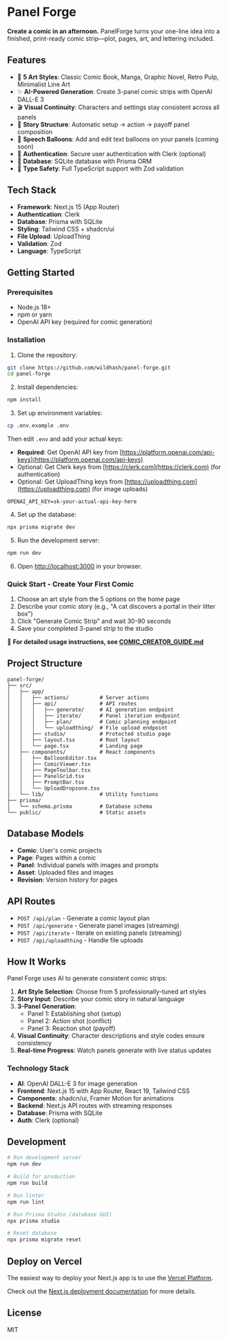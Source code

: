 # Panel Forge

**Create a comic in an afternoon.** PanelForge turns your one-line idea into a finished, print-ready comic strip—plot, pages, art, and lettering included.

## Features

- 🎨 **5 Art Styles**: Classic Comic Book, Manga, Graphic Novel, Retro Pulp, Minimalist Line Art
- ✨ **AI-Powered Generation**: Create 3-panel comic strips with OpenAI DALL-E 3
- 🎬 **Visual Continuity**: Characters and settings stay consistent across all panels
- 📖 **Story Structure**: Automatic setup → action → payoff panel composition
- 💬 **Speech Balloons**: Add and edit text balloons on your panels (coming soon)
- 🔐 **Authentication**: Secure user authentication with Clerk (optional)
- 💾 **Database**: SQLite database with Prisma ORM
- 🎯 **Type Safety**: Full TypeScript support with Zod validation

## Tech Stack

- **Framework**: Next.js 15 (App Router)
- **Authentication**: Clerk
- **Database**: Prisma with SQLite
- **Styling**: Tailwind CSS + shadcn/ui
- **File Upload**: UploadThing
- **Validation**: Zod
- **Language**: TypeScript

## Getting Started

### Prerequisites

- Node.js 18+ 
- npm or yarn
- OpenAI API key (required for comic generation)

### Installation

1. Clone the repository:
```bash
git clone https://github.com/wildhash/panel-forge.git
cd panel-forge
```

2. Install dependencies:
```bash
npm install
```

3. Set up environment variables:
```bash
cp .env.example .env
```

Then edit `.env` and add your actual keys:
- **Required**: Get OpenAI API key from [https://platform.openai.com/api-keys](https://platform.openai.com/api-keys)
- Optional: Get Clerk keys from [https://clerk.com](https://clerk.com) (for authentication)
- Optional: Get UploadThing keys from [https://uploadthing.com](https://uploadthing.com) (for image uploads)

```env
OPENAI_API_KEY=sk-your-actual-api-key-here
```

4. Set up the database:
```bash
npx prisma migrate dev
```

5. Run the development server:
```bash
npm run dev
```

6. Open [http://localhost:3000](http://localhost:3000) in your browser.

### Quick Start - Create Your First Comic

1. Choose an art style from the 5 options on the home page
2. Describe your comic story (e.g., "A cat discovers a portal in their litter box")
3. Click "Generate Comic Strip" and wait 30-90 seconds
4. Save your completed 3-panel strip to the studio

📖 **For detailed usage instructions, see [COMIC_CREATOR_GUIDE.md](./COMIC_CREATOR_GUIDE.md)**

## Project Structure

```
panel-forge/
├── src/
│   ├── app/
│   │   ├── actions/          # Server actions
│   │   ├── api/              # API routes
│   │   │   ├── generate/     # AI generation endpoint
│   │   │   ├── iterate/      # Panel iteration endpoint
│   │   │   ├── plan/         # Comic planning endpoint
│   │   │   └── uploadthing/  # File upload endpoint
│   │   ├── studio/           # Protected studio page
│   │   ├── layout.tsx        # Root layout
│   │   └── page.tsx          # Landing page
│   ├── components/           # React components
│   │   ├── BalloonEditor.tsx
│   │   ├── ComicViewer.tsx
│   │   ├── PageToolbar.tsx
│   │   ├── PanelGrid.tsx
│   │   ├── PromptBar.tsx
│   │   └── UploadDropzone.tsx
│   └── lib/                  # Utility functions
├── prisma/
│   └── schema.prisma         # Database schema
└── public/                   # Static assets
```

## Database Models

- **Comic**: User's comic projects
- **Page**: Pages within a comic
- **Panel**: Individual panels with images and prompts
- **Asset**: Uploaded files and images
- **Revision**: Version history for pages

## API Routes

- `POST /api/plan` - Generate a comic layout plan
- `POST /api/generate` - Generate panel images (streaming)
- `POST /api/iterate` - Iterate on existing panels (streaming)
- `POST /api/uploadthing` - Handle file uploads

## How It Works

Panel Forge uses AI to generate consistent comic strips:

1. **Art Style Selection**: Choose from 5 professionally-tuned art styles
2. **Story Input**: Describe your comic story in natural language
3. **3-Panel Generation**: 
   - Panel 1: Establishing shot (setup)
   - Panel 2: Action shot (conflict)
   - Panel 3: Reaction shot (payoff)
4. **Visual Continuity**: Character descriptions and style codes ensure consistency
5. **Real-time Progress**: Watch panels generate with live status updates

### Technology Stack

- **AI**: OpenAI DALL-E 3 for image generation
- **Frontend**: Next.js 15 with App Router, React 19, Tailwind CSS
- **Components**: shadcn/ui, Framer Motion for animations
- **Backend**: Next.js API routes with streaming responses
- **Database**: Prisma with SQLite
- **Auth**: Clerk (optional)

## Development

```bash
# Run development server
npm run dev

# Build for production
npm run build

# Run linter
npm run lint

# Run Prisma Studio (database GUI)
npx prisma studio

# Reset database
npx prisma migrate reset
```

## Deploy on Vercel

The easiest way to deploy your Next.js app is to use the [Vercel Platform](https://vercel.com/new?utm_medium=default-template&filter=next.js&utm_source=create-next-app&utm_campaign=create-next-app-readme).

Check out the [Next.js deployment documentation](https://nextjs.org/docs/app/building-your-application/deploying) for more details.

## License

MIT
